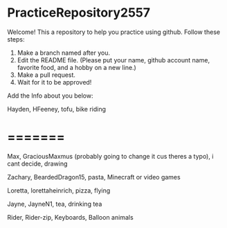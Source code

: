 # PracticeRepository2557

Welcome! This a repository to help you practice using github.
Follow these steps:
1. Make a branch named after you.
2. Edit the README file. 
    (Please put your name, github account name, favorite food, and a hobby on a new line.)
3. Make a pull request.
4. Wait for it to be approved!

Add the Info about you below:

Hayden, HFeeney, tofu, bike riding


=======
=======

Max, GraciousMaxmus (probably going to change it cus theres a typo), i cant decide, drawing

Zachary, BeardedDragon15, pasta, Minecraft or video games

Loretta, lorettaheinrich, pizza, flying

Jayne, JayneN1, tea, drinking tea

Rider, Rider-zip, Keyboards, Balloon animals

